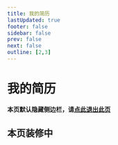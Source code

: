 ```yaml
---
title: 我的简历
lastUpdated: true
footer: false
sidebar: false
prev: false
next: false
outline: [2,3]
---
```

# 我的简历

**本页默认隐藏侧边栏，请[点此退出此页](/aboutme)**

## 本页装修中